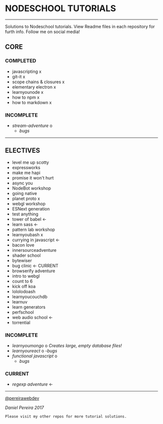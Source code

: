 # NODESCHOOL TUTORIALS
---

Solutions to Nodeschool tutorials.  View Readme files in each repository for furth info.  Follow me on social media!

## CORE

### COMPLETED
  - javascripting x
  - git-it x
  - scope chains & closures x
  - elementary electron x
  - learnyounode x
  - how to npm x
  - how to markdown x

### INCOMPLETE
  - _*stream-adventure*_ o
    - *bugs*

---


## ELECTIVES
  - level me up scotty
  - expressworks
  - make me hapi
  - promise it won't hurt
  - async you
  - NodeBot workshop
  - going native
  - planet proto x
  - webgl workshop
  - ESNext generation
  - test anything
  - tower of babel <-
  - learn sass <-
  - pattern lab workshop
  - learnyoubash x
  - currying in javascript <-
  - bacon love
  - innersourceadventure
  - shader school
  - bytewiser
  - bug clinic <- CURRENT
  - browserify adventure
  - intro to webgl
  - count to 6
  - kick off koa
  - lololodoash
  - learnyoucouchdb
  - learnuv
  - learn generators
  - perfschool
  - web audio school <-
  - torrential

### INCOMPLETE
  - *learnyoumongo* o
    _*Creates large, empty database files!*_
  - *learnyoureact* o
    -*bugs*
  - *functional javascript* o
    - *bugs*

### CURRENT
  - _*regexp adventure*_ <-


---


[@pereirawebdev](https://twitter.com/pereirawebdev)

_*Daniel Pereira 2017*_


```
Please visit my other repos for more tutorial solutions.
```
